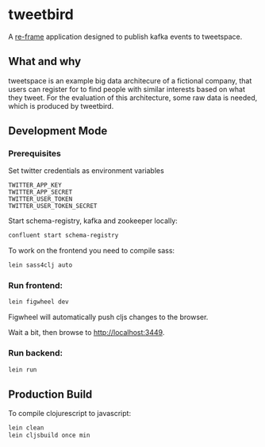 # tweetbird

A [re-frame](https://github.com/Day8/re-frame) application
designed to publish kafka events to tweetspace.

## What and why

tweetspace is an example big data architecure of a fictional company,
that users can register for to find people with similar interests
based on what they tweet. For the evaluation of this architecture,
some raw data is needed, which is produced by tweetbird.

## Development Mode

### Prerequisites

Set twitter credentials as environment variables

```
TWITTER_APP_KEY
TWITTER_APP_SECRET
TWITTER_USER_TOKEN
TWITTER_USER_TOKEN_SECRET
```

Start schema-registry, kafka and zookeeper locally:

```bash
confluent start schema-registry
```

To work on the frontend you need to compile sass:

```bash
lein sass4clj auto
```

### Run frontend:

```bash
lein figwheel dev
```

Figwheel will automatically push cljs changes to the browser.

Wait a bit, then browse to [http://localhost:3449](http://localhost:3449).

### Run backend:

```bash
lein run
```

## Production Build

To compile clojurescript to javascript:

```bash
lein clean
lein cljsbuild once min
```


